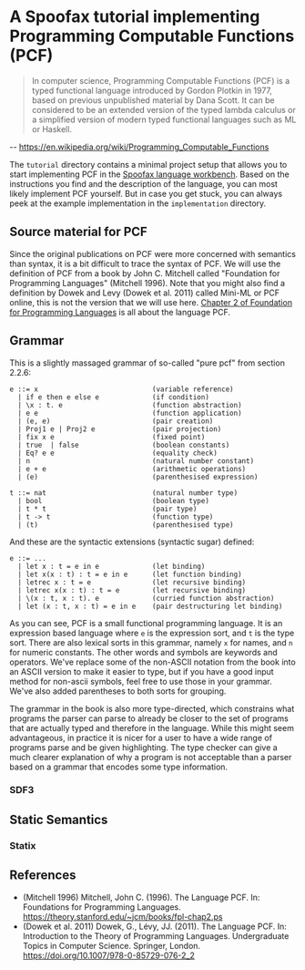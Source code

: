 # A Spoofax tutorial implementing Programming Computable Functions (PCF)

> In computer science, Programming Computable Functions (PCF) is a typed functional language introduced by Gordon Plotkin in 1977, based on previous unpublished material by Dana Scott. It can be considered to be an extended version of the typed lambda calculus or a simplified version of modern typed functional languages such as ML or Haskell.

-- https://en.wikipedia.org/wiki/Programming_Computable_Functions

The `tutorial` directory contains a minimal project setup that allows you to start implementing PCF in the [Spoofax language workbench](https://www.spoofax.dev/spoofax-pie/develop/). Based on the instructions you find and the description of the language, you can most likely implement PCF yourself. But in case you get stuck, you can always peek at the example implementation in the `implementation` directory. 

## Source material for PCF

Since the original publications on PCF were more concerned with semantics than syntax, it is a bit difficult to trace the syntax of PCF. We will use the definition of PCF from a book by John C. Mitchell called "Foundation for Programming Languages" (Mitchell 1996). Note that you might also find a definition by Dowek and Levy (Dowek et al. 2011) called Mini-ML or PCF online, this is not the version that we will use here. [Chapter 2 of Foundation for Programming Languages](https://theory.stanford.edu/~jcm/books/fpl-chap2.ps) is all about the language PCF.

## Grammar

This is a slightly massaged grammar of so-called "pure pcf" from section 2.2.6:

```
e ::= x                            (variable reference)
  | if e then e else e             (if condition)
  | \x : t. e                      (function abstraction)
  | e e                            (function application)
  | (e, e)                         (pair creation)
  | Proj1 e | Proj2 e              (pair projection)
  | fix x e                        (fixed point)
  | true  | false                  (boolean constants)
  | Eq? e e                        (equality check)
  | n                              (natural number constant)
  | e + e                          (arithmetic operations)
  | (e)                            (parenthesised expression)

t ::= nat                          (natural number type)
  | bool                           (boolean type)
  | t * t                          (pair type)
  | t -> t                         (function type)
  | (t)                            (parenthesised type)
```

And these are the syntactic extensions (syntactic sugar) defined:

```
e ::= ...
  | let x : t = e in e             (let binding)
  | let x(x : t) : t = e in e      (let function binding)
  | letrec x : t = e               (let recursive binding)
  | letrec x(x : t) : t = e        (let recursive binding)
  | \(x : t, x : t). e             (curried function abstraction)
  | let (x : t, x : t) = e in e    (pair destructuring let binding)
```

As you can see, PCF is a small functional programming language. It is an expression based language where `e` is the expression sort, and `t` is the type sort. There are also lexical sorts in this grammar, namely `x` for names, and `n` for numeric constants. The other words and symbols are keywords and operators. We've replace some of the non-ASCII notation from the book into an ASCII version to make it easier to type, but if you have a good input method for non-ascii symbols, feel free to use those in your grammar. We've also added parentheses to both sorts for grouping. 

The grammar in the book is also more type-directed, which constrains what programs the parser can parse to already be closer to the set of programs that are actually typed and therefore in the language. While this might seem advantageous, in practice it is nicer for a user to have a wide range of programs parse and be given highlighting. The type checker can give a much clearer explanation of why a program is not acceptable than a parser based on a grammar that encodes some type information. 

### SDF3

## Static Semantics

### Statix

## References

- (Mitchell 1996) Mitchell, John C. (1996). The Language PCF. In: Foundations for Programming Languages. https://theory.stanford.edu/~jcm/books/fpl-chap2.ps
- (Dowek et al. 2011) Dowek, G., Lévy, JJ. (2011). The Language PCF. In: Introduction to the Theory of Programming Languages. Undergraduate Topics in Computer Science. Springer, London. https://doi.org/10.1007/978-0-85729-076-2_2